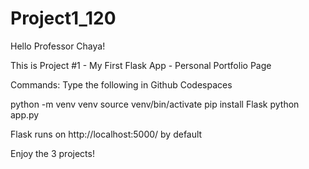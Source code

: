 # Project1_120
Hello Professor Chaya!

This is Project #1 - My First Flask App - Personal Portfolio Page


Commands:
Type the following in Github Codespaces 

python -m venv venv
source venv/bin/activate
pip install Flask
python app.py



Flask runs on http://localhost:5000/ by default

Enjoy the 3 projects! 